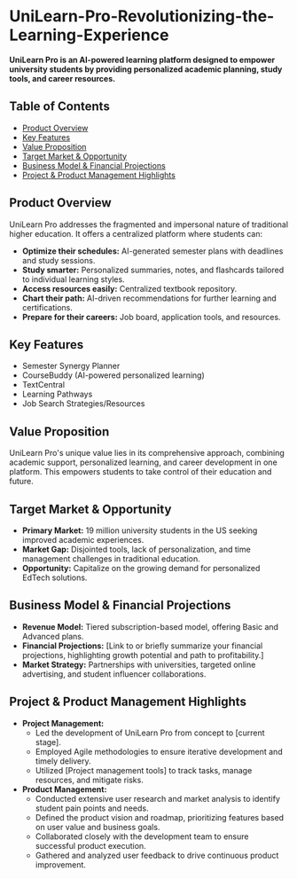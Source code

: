 # UniLearn-Pro-Revolutionizing-the-Learning-Experience

**UniLearn Pro is an AI-powered learning platform designed to empower university students by providing personalized academic planning, study tools, and career resources.**

## Table of Contents

*   [Product Overview](#product-overview)
*   [Key Features](#key-features)
*   [Value Proposition](#value-proposition)
*   [Target Market & Opportunity](#target-market--opportunity)
*   [Business Model & Financial Projections](#business-model--financial-projections)
*   [Project & Product Management Highlights](#project--product-management-highlights)


## Product Overview

UniLearn Pro addresses the fragmented and impersonal nature of traditional higher education. It offers a centralized platform where students can:

*   **Optimize their schedules:** AI-generated semester plans with deadlines and study sessions.
*   **Study smarter:** Personalized summaries, notes, and flashcards tailored to individual learning styles.
*   **Access resources easily:** Centralized textbook repository.
*   **Chart their path:** AI-driven recommendations for further learning and certifications.
*   **Prepare for their careers:** Job board, application tools, and resources.

## Key Features

*   Semester Synergy Planner
*   CourseBuddy (AI-powered personalized learning)
*   TextCentral
*   Learning Pathways
*   Job Search Strategies/Resources

## Value Proposition

UniLearn Pro's unique value lies in its comprehensive approach, combining academic support, personalized learning, and career development in one platform. This empowers students to take control of their education and future.

## Target Market & Opportunity

*   **Primary Market:** 19 million university students in the US seeking improved academic experiences.
*   **Market Gap:** Disjointed tools, lack of personalization, and time management challenges in traditional education.
*   **Opportunity:** Capitalize on the growing demand for personalized EdTech solutions.

## Business Model & Financial Projections

*   **Revenue Model:** Tiered subscription-based model, offering Basic and Advanced plans.
*   **Financial Projections:** [Link to or briefly summarize your financial projections, highlighting growth potential and path to profitability.]
*   **Market Strategy:** Partnerships with universities, targeted online advertising, and student influencer collaborations.


## Project & Product Management Highlights

*   **Project Management:**
    *   Led the development of UniLearn Pro from concept to [current stage].
    *   Employed Agile methodologies to ensure iterative development and timely delivery.
    *   Utilized [Project management tools] to track tasks, manage resources, and mitigate risks.
*   **Product Management:**
    *   Conducted extensive user research and market analysis to identify student pain points and needs.
    *   Defined the product vision and roadmap, prioritizing features based on user value and business goals.
    *   Collaborated closely with the development team to ensure successful product execution.
    *   Gathered and analyzed user feedback to drive continuous product improvement.

